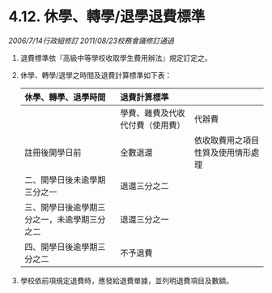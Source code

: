 # 4.12. 休學、轉學/退學退費標準

_2006/7/14行政組修訂_ _2011/08/23校務會議修訂通過_

1. 退費標準依『高級中等學校收取學生費用辦法』規定訂定之。
2. 休學、轉學/退學之時間及退費計算標準如下表：

   | 休學、轉學、退學時間 | 退費計算標準 |  |
   | :--- | :--- | :--- |
   |   | 學費、雜費及代收代付費（使用費） | 代辦費 |
   | 註冊後開學日前 | 全數退還 | 依收取費用之項目性質及使用情形處理 |
   | 二、開學日後未逾學期三分之一 | 退還三分之二 |  |
   | 三、開學日後逾學期三分之一，未逾學期三分之二 | 退還三分之一 |  |
   | 四、開學日後逾學期三分之二 | 不予退費 |  |

3. 學校依前項規定退費時，應發給退費單據，並列明退費項目及數額。

